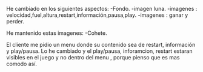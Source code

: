 He cambiado en los siguientes aspectos:
-Fondo.
-imagen luna.
-imagenes : velocidad,fuel,altura,restart,información,pausa,play.
-imagenes : ganar y perder.

He mantenido estas imagenes:
-Cohete.

El cliente me pidio un menu donde su contenido sea de restart, información y play/pausa. Lo he cambiado y el play/pausa, inforamcion, restart estaran visibles en el juego y no dentro del menu , porque pienso que es mas comodo así.

